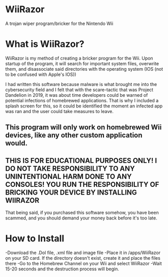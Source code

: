 # WiiRazor
A trojan wiper program/bricker for the Nintendo Wii

# What is WiiRazor?
WiiRazor is my method of creating a bricker program for the Wii. Upon startup of the program, it will search for important system files, overwrite them, and disassociate said directories with the operating system (IOS (not to be confused with Apple's IOS))

I had written this software because malware is what brought me into the cybersecurity field and I felt that with the scare-tactic that was Project Dandelion in 2019, it was about time developers could be warned of potential infections of homebrewed applications. That is why I included a splash screen for this, so it could be identified the moment an infected app was ran and the user could take measures to leave.

This program will only work on homebrewed Wii devices, like any other custom application would.
---------------------------------------------------------------------------------------------
THIS IS FOR EDUCATIONAL PURPOSES ONLY! I DO NOT TAKE RESPONSIBILITY TO ANY UNINTENTIONAL HARM
DONE TO ANY CONSOLES! YOU RUN THE RESPONSIBILITY OF BRICKING YOUR DEVICE BY INSTALLING WIIRAZOR
---------------------------------------------------------------------------------------------
That being said, if you purchased this software somehow, you have been scammed, and you should demand your money back before it's too late.

# How to Install
-Download the .Dol file, .xml file and image file
-Place it in /apps/WiiRazor on your SD card. If the directory doesn't exist, create it and place the files there
-Go to the Homebrew Channel on your Wii and select WiiRazor
-Wait 15-20 seconds and the destruction process will begin.
